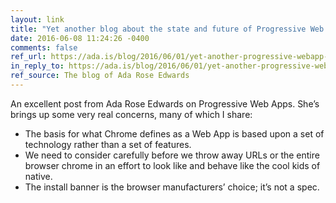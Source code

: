 ```yaml
---
layout: link
title: "Yet another blog about the state and future of Progressive Web App"
date: 2016-06-08 11:24:26 -0400
comments: false
ref_url: https://ada.is/blog/2016/06/01/yet-another-progressive-webapp-post/
in_reply_to: https://ada.is/blog/2016/06/01/yet-another-progressive-webapp-post/
ref_source: The blog of Ada Rose Edwards
---
```


An excellent post from Ada Rose Edwards on Progressive Web Apps. She’s brings up some very real concerns, many of which I share:

* The basis for what Chrome defines as a Web App is based upon a set of technology rather than a set of features.
* We need to consider carefully before we throw away URLs or the entire browser chrome in an effort to look like and behave like the cool kids of native.
* The install banner is the browser manufacturers’ choice; it’s not a spec.